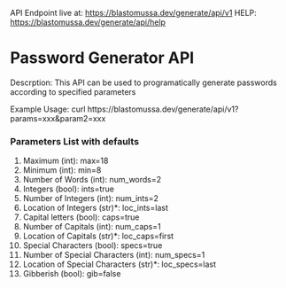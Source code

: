 API Endpoint live at: https://blastomussa.dev/generate/api/v1
HELP: https://blastomussa.dev/generate/api/help

<h1>Password Generator API</h1>
<p>Descrption: This API can be used to programatically generate passwords according to specified parameters</p>
<p>Example Usage: curl https://blastomussa.dev/generate/api/v1&quest;params=xxx&#38;param2=xxx</p>
<h3>Parameters List with defaults</h3>
<ol>
  <li>Maximum (int): max=18</li>
  <li>Minimum (int): min=8</li>
  <li>Number of Words (int): num_words=2</li>
  <li>Integers (bool): ints=true</li>
  <li>Number of Integers (int): num_ints=2</li>
  <li>Location of Integers (str)*: loc_ints=last</li>
  <li>Capital letters (bool): caps=true</li>
  <li>Number of Capitals (int): num_caps=1</li>
  <li>Location of Capitals (str)*: loc_caps=first</li>
  <li>Special Characters (bool): specs=true</li>
  <li>Number of Special Characters (int): num_specs=1</li>
  <li>Location of Special Characters (str)*: loc_specs=last</li>
  <li>Gibberish (bool): gib=false</li>
